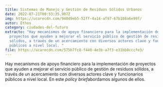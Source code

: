 ```yaml
---
title: Sistemas de Manejo y Gestión de Residuos Sólidos Urbanos
date: 2022-07-21T00:53:35.907Z
img: https://ucarecdn.com/940d9eb5-52ff-4a14-af97-67b108a6e99f/
autor: Ethos
category: ciudades-del-futuro
extracto: "Hay mecanismos de apoyo financiero para la implementación de
  proyectos que ayuden a mejorar el servicio público de gestión de residuos
  sólidos, a través de un acercamiento con diversos actores clave y funcionarios
  públicos a nivel local. "
file: https://ucarecdn.com/575b7fc8-f440-4e3b-a7f3-e31bb8cccfe3/
---
```

Hay mecanismos de apoyo financiero para la implementación de proyectos que ayuden a mejorar el servicio público de gestión de residuos sólidos, a través de un acercamiento con diversos actores clave y funcionarios públicos a nivel local. En este *policy brief*abordamos algunos de ellos.